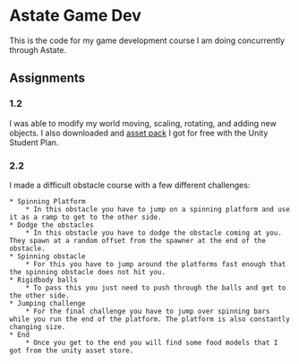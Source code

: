 # Astate Game Dev 

This is the code for my game development course I am doing concurrently through Astate.

## Assignments

### 1.2

I was able to modify my world moving, scaling, rotating, and adding new objects.
I also downloaded and [asset pack](https://assetstore.unity.com/packages/3d/environments/urban/snaps-prototype-school-154693) I got for free with the Unity Student Plan.

### 2.2

I made a difficult obstacle course with a few different challenges:

	* Spinning Platform
		* In this obstacle you have to jump on a spinning platform and use it as a ramp to get to the other side.
	* Dodge the obstacles
		* In this obstacle you have to dodge the obstacle coming at you. They spawn at a random offset from the spawner at the end of the obstacle.
	* Spinning obstacle
		* For this you have to jump around the platforms fast enough that the spinning obstacle does not hit you.
	* Rigidbody balls
		* To pass this you just need to push through the balls and get to the other side.
	* Jumping challenge
		* For the final challenge you have to jump over spinning bars while you run the end of the platform. The platform is also constantly changing size.
	* End
		* Once you get to the end you will find some food models that I got from the unity asset store.


